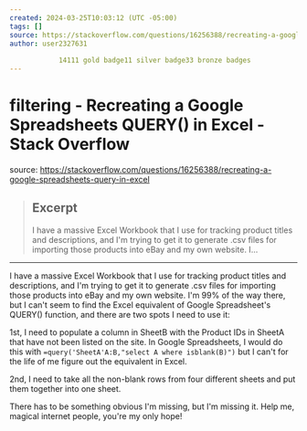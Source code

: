 ```yaml
---
created: 2024-03-25T10:03:12 (UTC -05:00)
tags: []
source: https://stackoverflow.com/questions/16256388/recreating-a-google-spreadsheets-query-in-excel
author: user2327631
        
            14111 gold badge11 silver badge33 bronze badges
---
```


# filtering - Recreating a Google Spreadsheets QUERY() in Excel - Stack Overflow

source: https://stackoverflow.com/questions/16256388/recreating-a-google-spreadsheets-query-in-excel

> ## Excerpt
> I have a massive Excel Workbook that I use for tracking product titles and descriptions, and I'm trying to get it to generate .csv files for importing those products into eBay and my own website. I...

---
I have a massive Excel Workbook that I use for tracking product titles and descriptions, and I'm trying to get it to generate .csv files for importing those products into eBay and my own website. I'm 99% of the way there, but I can't seem to find the Excel equivalent of Google Spreadsheet's QUERY() function, and there are two spots I need to use it:

1st, I need to populate a column in SheetB with the Product IDs in SheetA that have not been listed on the site. In Google Spreadsheets, I would do this with `=query('SheetA'A:B,"select A where isblank(B)")` but I can't for the life of me figure out the equivalent in Excel.

2nd, I need to take all the non-blank rows from four different sheets and put them together into one sheet.

There has to be something obvious I'm missing, but I'm missing it. Help me, magical internet people, you're my only hope!

